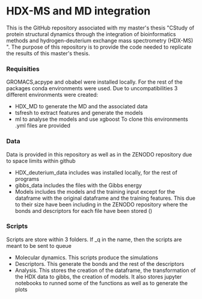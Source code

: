 # HDX-MS and MD integration
This is the GitHub repository associated with my master's thesis "CStudy of protein structural dynamics through the integration of bioinformatics methods and hydrogen-deuterium exchange mass spectrometry (HDX-MS) ". The purpose of this repository is to provide the code needed to replicate the results of this master's thesis. 

### Requisities
GROMACS,acpype and obabel were installed locally. For the rest of the packages conda environments were used. Due to uncompatibilities 3 different environments were created:
* HDX_MD to generate the MD and the associated data
* tsfresh to extract features and generate the models
* ml to analyse the models and use xgboost
To clone this environments .yml files are provided

### Data
Data is provided in this repository as well as in the ZENODO repository due to space limits within github
* HDX_deuterium_data includes was installed locally, for the rest of programs
* gibbs_data includes the files with the Gibbs energy
* Models includes the models and the training input except for the dataframe with the original dataframe and the training features.
  This due to their size have been including in the ZENODO repository where the bonds and descriptors for each file have been stored
  ()

### Scripts
Scripts are store within 3 folders. If _q in the name, then the scripts are meant to be sent to queue
* Molecular dynamics. This scripts produce the simulations
* Descriptors. This generate the bonds and the rest of the descriptors
* Analysis. This stores the creation of the dataframe, the transformation of the HDX data to gibbs, the creation of models.
  It also stores jupyter notebooks to runned some of the functions as well as to generate the plots

